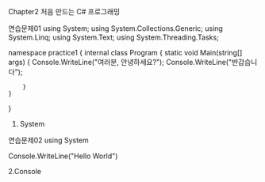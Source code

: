 Chapter2 처음 만드는 C# 프로그래밍

연습문제01
using System;
using System.Collections.Generic;
using System.Linq;
using System.Text;
using System.Threading.Tasks;

namespace practice1
{
    internal class Program
    {
        static void Main(string[] args)
        {
            Console.WriteLine("여러분, 안녕하세요?");
            Console.WriteLine("반갑습니다");
    
        }
    }
}
1. System

연습문제02
using System

Console.WriteLine("Hello World")

2.Console

